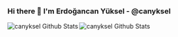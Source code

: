 ### Hi there 👋 I'm Erdoğancan Yüksel - @canyksel

<!--
**canyksel/canyksel** is a ✨ _special_ ✨ repository because its `README.md` (this file) appears on your GitHub profile.

Here are some ideas to get you started:

- 🔭 I’m currently working on ...
- 🌱 I’m currently learning ...
- 👯 I’m looking to collaborate on ...
- 🤔 I’m looking for help with ...
- 💬 Ask me about ...
- 📫 How to reach me: ...
- 😄 Pronouns: ...
- ⚡ Fun fact: ...
-->


<img align="left" alt="canyksel Github Stats" src="https://github-readme-stats.vercel.app/api?username=canyksel&count_private=true&show_icons=true&theme=blue-green" />

<img align="left"  alt="canyksel Github Stats" src="https://github-readme-stats.vercel.app/api/top-langs/?username=canyksel&theme=blue-green&count_private=true&layout=compact" />
